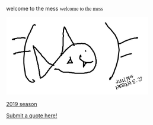 welcome to the mess <span style="font-family:papyrus">welcome to the mess</span>

![Image](ironfish.png)

[2019 season](https://ironsharks.github.io/quotes/2019)

[Submit a quote here!](https://ironsharks.github.io/quotes/submit)
